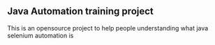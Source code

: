 ## Java Automation training project
  This is an opensource project to help people understanding what java selenium automation is

